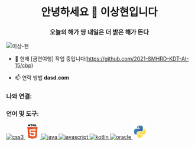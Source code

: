 <h1 align="center">안녕하세요 👋 이상현입니다</h1>
<h3 align="center">오늘의 해가 땅 내일은 더 밝은 해가 뜬다</h3>

<p align=" 왼쪽"> <img src="https://komarev.com/ghpvc/?username=lee-sang-현y&label=Profile%20views&color=0e75b6&style=plat" alt="이상-현" /> </p>

- 🤝 현재 [금연여행] 작업 중입니다(https://github.com/2021-SMHRD-KDT-AI-15/cbp)

- 📫 연락 방법 **dasd.com**

<h3 align= "left">나와 연결:</h3>
<p align="left">
</p>

<h3 align="left">언어 및 도구:</h3>
<p align="left"> <a href="https://www.w3schools.com/css/" target="_blank" rel="noreferrer"> <img src="https://raw.githubusercontent.com/devicons/devicon/master/icons/ css3/css3-original-wordmark.svg" alt="css3" width="40" height="40"/> </a> <a href="https://www.w3.org/html/" 대상 ="_blank" rel="noreferrer"> <img src="https://raw.githubusercontent.com/devicons/devicon/master/icons/html5/html5-original-wordmark.svg" alt="html5" width= "40" height="40"/> </a> <a href="https://www.java.com" target="_blank" rel="noreferrer"> <img src="https://raw .githubusercontent.com/devicons/devicon/master/icons/java/java-original.svg" alt="java" width="40" height="40"/> </a> <a href="https:/ /developer.mozilla.org/en-US/docs/Web/JavaScript" target="_blank" rel="noreferrer"> <img src="https://raw.githubusercontent.com/devicons/devicon/master/icons /javascript/javascript-original.svg" alt="javascript" width="40" height="40"/> </a> <a href="https://kotlinlang.org" target="_blank" rel= "noreferrer"> <img src="https://www.Vectorlogo.zone/logos/kotlinlang/kotlinlang-icon.svg" alt="kotlin" width="40" height="40"/> </a> <a href="https://www.oracle.com/" target="_blank" rel="noreferrer"> <img src="https://raw.githubusercontent.com/devicons/devicon/master/icons/ oracle/oracle-original.svg" alt="oracle" width="40" height="40"/> </a> <a href="https://www.python.org" target="_blank" rel ="noreferrer"> <img src="https://raw.githubusercontent.com/devicons/devicon/master/icons/python/python-original.svg" alt="python" width="40" height="40"/> </a> </p>
